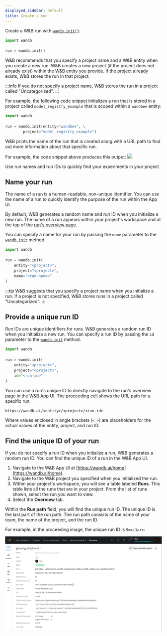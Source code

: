 ```yaml
---
displayed_sidebar: default
title: Create a run
---
```



Create a W&B run with [`wandb.init()`](../../ref/python/init.md):

```python
import wandb

run = wandb.init()
```

W&B recommends that you specify a project name and a W&B entity when you create a new run. W&B creates a new project (if the project does not already exist) within the W&B entity you provide. If the project already exists, W&B stores the run in that project.

:::info
If you do not specify a project name, W&B stores the run in a project called "Uncategorized".
:::

For example, the following code snippet initializes a run that is stored in a project called `model_registry_example` that is scoped within a `wandbee` entity:

```python
import wandb

run = wandb.init(entity="wandbee", \
        project="model_registry_example")
```

W&B prints the name of the run that is created along with a URL path to find out more information about that specific run. 

For example, the code snippet above produces this output:
![](/images/runs/run_example.png)


Use run names and run IDs to quickly find your experiments in your project


## Name your run 

The name of a run is a human-readable, non-unique identifier. You can use the name of a run to quickly identify the purpose of the run within the App UI.

By default, W&B generates a random name and run ID when you initialize a new run. The name of a run appears within your project's workspace and at the top of the [run's overview page](./view-runs.md#overview-tab).

You can specify a name for your run by passing the `name` parameter to the [`wandb.init`](../../ref/python/init.md) method. 


```python 
import wandb

run = wandb.init(
    entity="<project>", 
    project="<project>", 
    name="<run-name>"
)
```

:::tip
W&B suggests that you specify a project name when you initialize a run. If a project is not specified, W&B stores runs in a project called "Uncategorized".
:::

## Provide a unique run ID 

Run IDs are unique identifiers for runs. W&B generates a random run ID when you initialize a new run. You can specify a run ID by passing the `id` parameter to the [`wandb.init`](../../ref/python/init.md) method. 

```python 
import wandb

run = wandb.init(
    entity="<project>", 
    project="<project>",
    id="<run-id>"
)
```

You can use a run's unique ID to directly navigate to the run's overview page in the W&B App UI. The proceeding cell shows the URL path for a specific run:

```text title="W&B App URL for a specific run"
https://wandb.ai/<entity>/<project>/<run-id>
```

Where values enclosed in angle brackets (`< >`) are placeholders for the actual values of the entity, project, and run ID.

## Find the unique ID of your run

If you do not specify a run ID when you initialize a run, W&B generates a random run ID. You can find the unique ID of a run in the W&B App UI.

1. Navigate to the W&B App UI at [https://wandb.ai/home](https://wandb.ai/home).
2. Navigate to the W&B project you specified when you initialized the run.
3. Within your project's workspace, you will see a table labeled **Runs**. This table lists all the runs that are in your project. From the list of runs shown, select the run you want to view.
4. Select the **Overview** tab.

Within the **Run path** field, you will find the unique run ID. The unique ID is the last part of the run path. The run path consists of the name of your team, the name of the project, and the run ID. 

For example, in the proceeding image, the unique run ID is `9mxi1arc`:

![](/images/runs/unique-run-id.png)

<!-- ## End a run


W&B automatically ends runs and logs data from that run to your W&B project. You can end a run manually with the [`run.finish`](../../ref/python/run.md#finish) command. For example:

```python
import wandb

run = wandb.init()
run.finish()
```

:::info
W&B suggests that you use the [`wandb.finish`](../../ref/python/finish.md) method at the end of the child process if you call [`wandb.init`](../../ref/python/init.md) from a child process.
::: -->








<!-- ### Search runs

Search for a specific run by name in the sidebar. You can use regex to filter down your visible runs. The search box affects which runs are shown on the graph. Here's an example:

![](/images/app_ui/project_page_search_for_runs.gif)

### Filter runs

### Organize runs -->





